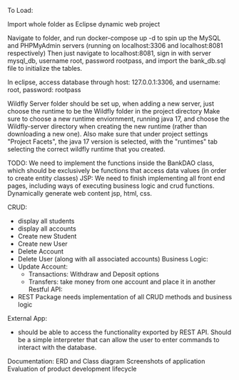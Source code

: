 To Load:

Import whole folder as Eclipse dynamic web project

Navigate to folder, and run docker-compose up -d to spin up the MySQL and PHPMyAdmin servers (running on localhost:3306 and localhost:8081 respectively)
Then just navigate to localhost:8081, sign in with server mysql_db, username root, password rootpass, and import the bank_db.sql file to initialize the tables.

In eclipse, access database through host: 127.0.0.1:3306, and username: root, password: rootpass


Wildfly Server folder should be set up, when adding a new server, just choose the runtime to be the Wildfly folder in the project directory
Make sure to choose a new runtime enviornment, running java 17, and choose the Wildfly-server directory when creating the new runtime (rather than downloading a new one). Also make sure that under project settings "Project Facets", the java 17 version is selected, with the "runtimes" tab selecting the correct wildfly runtime that you created.

TODO:
We need to implement the functions inside the BankDAO class, which should be exclusively be functions that access data values (in order to create entity classes)
JSP:
We need to finish implementing all front end pages, including ways of executing business logic and crud functions.
Dynamically generate web content jsp, html, css.

CRUD:
- display all students
- display all accounts
- Create new Student
- Create new User
- Delete Account
- Delete User (along with all associated accounts)
Business Logic:
- Update Account:
  - Transactions: Withdraw and Deposit options
  - Transfers: take money from one account and place it in another
Restful API:
- REST Package needs implementation of all CRUD methods and business logic

External App:
- should be able to access the functionality exported by REST API. Should be a simple interpreter that can allow the user to enter commands to interact with the database.


Documentation:
ERD and Class diagram
Screenshots of application
Evaluation of product development lifecycle

